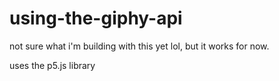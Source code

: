 # using-the-giphy-api
not sure what i'm building with this yet lol, but it works for now.

uses the p5.js library
